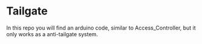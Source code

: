 # Tailgate
In this repo you will find an arduino code, similar to Access_Controller, but it only works as a anti-tailgate system.
